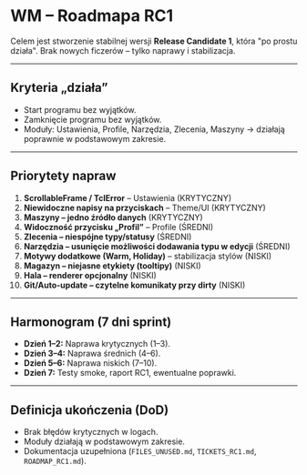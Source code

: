 # WM – Roadmapa RC1

Celem jest stworzenie stabilnej wersji **Release Candidate 1**, która "po prostu działa".
Brak nowych ficzerów – tylko naprawy i stabilizacja.

---

## Kryteria „działa”
- Start programu bez wyjątków.
- Zamknięcie programu bez wyjątków.
- Moduły: Ustawienia, Profile, Narzędzia, Zlecenia, Maszyny → działają poprawnie w podstawowym zakresie.

---

## Priorytety napraw
1. **ScrollableFrame / TclError** – Ustawienia (KRYTYCZNY)
2. **Niewidoczne napisy na przyciskach** – Theme/UI (KRYTYCZNY)
3. **Maszyny – jedno źródło danych** (KRYTYCZNY)
4. **Widoczność przycisku „Profil”** – Profile (ŚREDNI)
5. **Zlecenia – niespójne typy/statusy** (ŚREDNI)
6. **Narzędzia – usunięcie możliwości dodawania typu w edycji** (ŚREDNI)
7. **Motywy dodatkowe (Warm, Holiday)** – stabilizacja stylów (NISKI)
8. **Magazyn – niejasne etykiety (tooltipy)** (NISKI)
9. **Hala – renderer opcjonalny** (NISKI)
10. **Git/Auto-update – czytelne komunikaty przy dirty** (NISKI)

---

## Harmonogram (7 dni sprint)
- **Dzień 1–2:** Naprawa krytycznych (1–3).
- **Dzień 3–4:** Naprawa średnich (4–6).
- **Dzień 5–6:** Naprawa niskich (7–10).
- **Dzień 7:** Testy smoke, raport RC1, ewentualne poprawki.

---

## Definicja ukończenia (DoD)
- Brak błędów krytycznych w logach.
- Moduły działają w podstawowym zakresie.
- Dokumentacja uzupełniona (`FILES_UNUSED.md`, `TICKETS_RC1.md`, `ROADMAP_RC1.md`).
